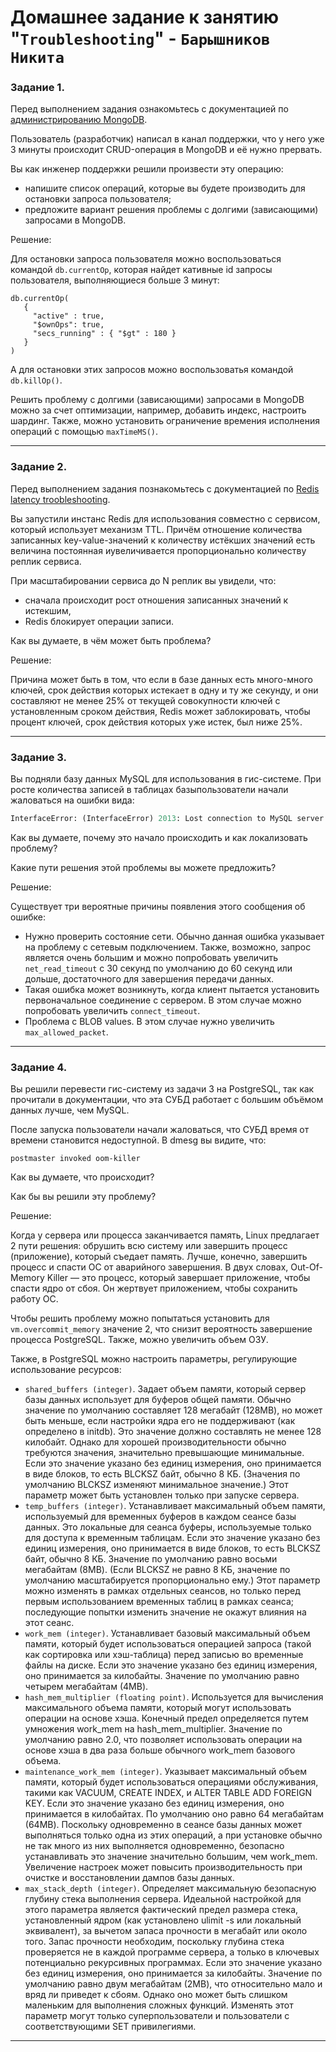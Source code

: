 # Домашнее задание к занятию "`Troubleshooting`" - `Барышников Никита`


### Задание 1. 

Перед выполнением задания ознакомьтесь с документацией по [администрированию MongoDB](https://docs.mongodb.com/manual/administration/).

Пользователь (разработчик) написал в канал поддержки, что у него уже 3 минуты происходит CRUD-операция в MongoDB и её нужно прервать.

Вы как инженер поддержки решили произвести эту операцию:

- напишите список операций, которые вы будете производить для остановки запроса пользователя;
- предложите вариант решения проблемы с долгими (зависающими) запросами в MongoDB.  

Решение:

Для остановки запроса пользователя можно воспользоваться командой `db.currentOp`, которая найдет кативные id запросы пользователя, выполняющиеся больше 3 минут:
```
db.currentOp(
   {
     "active" : true,
     "$ownOps": true,
     "secs_running" : { "$gt" : 180 }
   }
)
```
А для остановки этих запросов можно воспользоватья командой `db.killOp()`.

Решить проблему с долгими (зависающими) запросами в MongoDB можно за счет оптимизации, например, добавить индекс, настроить шардинг. Также, можно установить ограничение времения исполнения операций с помощью `maxTimeMS()`.

---

### Задание 2.

Перед выполнением задания познакомьтесь с документацией по [Redis latency troobleshooting](https://redis.io/topics/latency).

Вы запустили инстанс Redis для использования совместно с сервисом, который использует механизм TTL. Причём отношение количества записанных key-value-значений к количеству истёкших значений есть величина постоянная иувеличивается пропорционально количеству реплик сервиса.

При масштабировании сервиса до N реплик вы увидели, что:

- сначала происходит рост отношения записанных значений к истекшим,
- Redis блокирует операции записи.

Как вы думаете, в чём может быть проблема?

Решение:

Причина может быть в том, что если в базе данных есть много-много ключей, срок действия которых истекает в одну и ту же секунду, и они составляют не менее 25% от текущей совокупности ключей с установленным сроком действия, Redis может заблокировать, чтобы процент ключей, срок действия которых уже истек, был ниже 25%.

---

### Задание 3.

Вы подняли базу данных MySQL для использования в гис-системе. При росте количества записей в таблицах базыпользователи начали жаловаться на ошибки вида:
```python
InterfaceError: (InterfaceError) 2013: Lost connection to MySQL server during query u'SELECT..... '
```
Как вы думаете, почему это начало происходить и как локализовать проблему?

Какие пути решения этой проблемы вы можете предложить?

Решение:

Существует три вероятные причины появления этого сообщения об ошибке:

- Нужно проверить состояние сети. Обычно данная ошибка указывает на проблему с сетевым подключением. Также, возможно, запрос является очень большим и можно попробовать увеличить `net_read_timeout` с 30 секунд по умолчанию до 60 секунд или дольше, достаточного для завершения передачи данных.
- Такая ошибка может возникнуть, когда клиент пытается установить первоначальное соединение с сервером. В этом случае можно попробовать увеличить `connect_timeout`.
- Проблема с BLOB values. В этом случае нужно увеличить `max_allowed_packet`.

---

### Задание 4.

Вы решили перевести гис-систему из задачи 3 на PostgreSQL, так как прочитали в документации, что эта СУБД работает с большим объёмом данных лучше, чем MySQL.

После запуска пользователи начали жаловаться, что СУБД время от времени становится недоступной. В dmesg вы видите, что:

`postmaster invoked oom-killer`

Как вы думаете, что происходит?

Как бы вы решили эту проблему?

Решение:

Когда у сервера или процесса заканчивается память, Linux предлагает 2 пути решения: обрушить всю систему или завершить процесс (приложение), который съедает память. Лучше, конечно, завершить процесс и спасти ОС от аварийного завершения. В двух словах, Out-Of-Memory Killer — это процесс, который завершает приложение, чтобы спасти ядро от сбоя. Он жертвует приложением, чтобы сохранить работу ОС.

Чтобы решить проблему можно попытаться установить для `vm.overcommit_memory` значение 2, что снизит вероятность завершение процесса PostgreSQL. Также, можно увеличить объем ОЗУ.

Также, в PostgreSQL можно настроить параметры, регулирующие использование ресурсов:

- `shared_buffers (integer)`. Задает объем памяти, который сервер базы данных использует для буферов общей памяти. Обычно значение по умолчанию составляет 128 мегабайт (128MB), но может быть меньше, если настройки ядра его не поддерживают (как определено в initdb). Это значение должно составлять не менее 128 килобайт. Однако для хорошей производительности обычно требуются значения, значительно превышающие минимальные. Если это значение указано без единиц измерения, оно принимается в виде блоков, то есть BLCKSZ байт, обычно 8 КБ. (Значения по умолчанию BLCKSZ изменяют минимальное значение.) Этот параметр может быть установлен только при запуске сервера.
- `temp_buffers (integer)`. Устанавливает максимальный объем памяти, используемый для временных буферов в каждом сеансе базы данных. Это локальные для сеанса буферы, используемые только для доступа к временным таблицам. Если это значение указано без единиц измерения, оно принимается в виде блоков, то есть BLCKSZ байт, обычно 8 КБ. Значение по умолчанию равно восьми мегабайтам (8MB). (Если BLCKSZ не равно 8 КБ, значение по умолчанию масштабируется пропорционально ему.) Этот параметр можно изменять в рамках отдельных сеансов, но только перед первым использованием временных таблиц в рамках сеанса; последующие попытки изменить значение не окажут влияния на этот сеанс.
- `work_mem (integer)`. Устанавливает базовый максимальный объем памяти, который будет использоваться операцией запроса (такой как сортировка или хэш-таблица) перед записью во временные файлы на диске. Если это значение указано без единиц измерения, оно принимается за килобайты. Значение по умолчанию равно четырем мегабайтам (4MB).
- `hash_mem_multiplier (floating point)`. Используется для вычисления максимального объема памяти, который могут использовать операции на основе хэша. Конечный предел определяется путем умножения work_mem на hash_mem_multiplier. Значение по умолчанию равно 2.0, что позволяет использовать операции на основе хэша в два раза больше обычного work_mem базового объема.
- `maintenance_work_mem (integer)`. Указывает максимальный объем памяти, который будет использоваться операциями обслуживания, такими как VACUUM, CREATE INDEX, и ALTER TABLE ADD FOREIGN KEY. Если это значение указано без единиц измерения, оно принимается в килобайтах. По умолчанию оно равно 64 мегабайтам (64MB). Поскольку одновременно в сеансе базы данных может выполняться только одна из этих операций, а при установке обычно не так много из них выполняется одновременно, безопасно устанавливать это значение значительно большим, чем work_mem. Увеличение настроек может повысить производительность при очистке и восстановлении дампов базы данных.
- `max_stack_depth (integer)`. Определяет максимальную безопасную глубину стека выполнения сервера. Идеальной настройкой для этого параметра является фактический предел размера стека, установленный ядром (как установлено ulimit -s или локальный эквивалент), за вычетом запаса прочности в мегабайт или около того. Запас прочности необходим, поскольку глубина стека проверяется не в каждой программе сервера, а только в ключевых потенциально рекурсивных программах. Если это значение указано без единиц измерения, оно принимается за килобайты. Значение по умолчанию равно двум мегабайтам (2MB), что относительно мало и вряд ли приведет к сбоям. Однако оно может быть слишком маленьким для выполнения сложных функций. Изменять этот параметр могут только суперпользователи и пользователи с соответствующими SET привилегиями.

---
